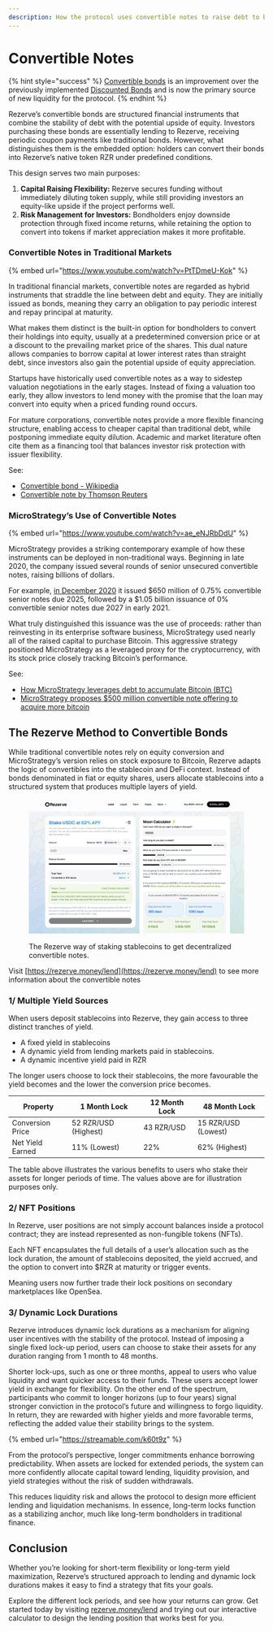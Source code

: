 ```yaml
---
description: How the protocol uses convertible notes to raise debt to buy ETH
---
```


# Convertible Notes

{% hint style="success" %}
[Convertible bonds](https://en.wikipedia.org/wiki/Convertible_bond?) is an improvement over the previously implemented [Discounted Bonds](../bonds.md) and is now the primary source of new liquidity for the protocol.
{% endhint %}

Rezerve’s convertible bonds are structured financial instruments that combine the stability of debt with the potential upside of equity. Investors purchasing these bonds are essentially lending to Rezerve, receiving periodic coupon payments like traditional bonds. However, what distinguishes them is the embedded option: holders can convert their bonds into Rezerve’s native token RZR under predefined conditions.

This design serves two main purposes:

1. **Capital Raising Flexibility:** Rezerve secures funding without immediately diluting token supply, while still providing investors an equity-like upside if the project performs well.
2. **Risk Management for Investors:** Bondholders enjoy downside protection through fixed income returns, while retaining the option to convert into tokens if market appreciation makes it more profitable.

### Convertible Notes in Traditional Markets

{% embed url="https://www.youtube.com/watch?v=PtTDmeU-Kok" %}

In traditional financial markets, convertible notes are regarded as hybrid instruments that straddle the line between debt and equity. They are initially issued as bonds, meaning they carry an obligation to pay periodic interest and repay principal at maturity.

What makes them distinct is the built-in option for bondholders to convert their holdings into equity, usually at a predetermined conversion price or at a discount to the prevailing market price of the shares. This dual nature allows companies to borrow capital at lower interest rates than straight debt, since investors also gain the potential upside of equity appreciation.

Startups have historically used convertible notes as a way to sidestep valuation negotiations in the early stages. Instead of fixing a valuation too early, they allow investors to lend money with the promise that the loan may convert into equity when a priced funding round occurs.

For mature corporations, convertible notes provide a more flexible financing structure, enabling access to cheaper capital than traditional debt, while postponing immediate equity dilution. Academic and market literature often cite them as a financing tool that balances investor risk protection with issuer flexibility.

See:

- [Convertible bond - Wikipedia](https://en.wikipedia.org/wiki/Convertible_bond?)
- [Convertible note by Thomson Reuters](https://legal.thomsonreuters.com/blog/convertible-note-legal-glossary/)

### MicroStrategy’s Use of Convertible Notes

{% embed url="https://www.youtube.com/watch?v=ae_eNJRbDdU" %}

MicroStrategy provides a striking contemporary example of how these instruments can be deployed in non-traditional ways. Beginning in late 2020, the company issued several rounds of senior unsecured convertible notes, raising billions of dollars.

For example, [in December 2020](https://www.sec.gov/Archives/edgar/data/1050446/000119312521020760/d92691dex991.htm?) it issued $650 million of 0.75% convertible senior notes due 2025, followed by a $1.05 billion issuance of 0% convertible senior notes due 2027 in early 2021.

What truly distinguished this issuance was the use of proceeds: rather than reinvesting in its enterprise software business, MicroStrategy used nearly all of the raised capital to purchase Bitcoin. This aggressive strategy positioned MicroStrategy as a leveraged proxy for the cryptocurrency, with its stock price closely tracking Bitcoin’s performance.

See:

- [How MicroStrategy leverages debt to accumulate Bitcoin (BTC)](https://cointelegraph.com/learn/articles/how-microstrategy-leverages-debt-to-accumulate-bitcoin?)
- [MicroStrategy proposes $500 million convertible note offering to acquire more bitcoin](https://www.theblock.co/post/299943/microstrategy-proposes-500-million-convertible-note-offering-to-acquire-more-bitcoin?)

## The Rezerve Method to Convertible Bonds

While traditional convertible notes rely on equity conversion and MicroStrategy’s version relies on stock exposure to Bitcoin, Rezerve adapts the logic of convertibles into the stablecoin and DeFi context. Instead of bonds denominated in fiat or equity shares, users allocate stablecoins into a structured system that produces multiple layers of yield.

<figure><img src="../../.gitbook/assets/image (13).png" alt=""><figcaption><p>The Rezerve way of staking stablecoins to get decentralized convertible notes.</p></figcaption></figure>

Visit [https://rezerve.money/lend](https://rezerve.money/lend) to see more information about the convertible notes

### 1/ Multiple Yield Sources

When users deposit stablecoins into Rezerve, they gain access to three distinct tranches of yield.

- A fixed yield in stablecoins
- A dynamic yield from lending markets paid in stablecoins.
- A dynamic incentive yield paid in RZR

The longer users choose to lock their stablecoins, the more favourable the yield becomes and the lower the conversion price becomes.

| Property         | 1 Month Lock         | 12 Month Lock | 48 Month Lock       |
| ---------------- | -------------------- | ------------- | ------------------- |
| Conversion Price | 52 RZR/USD (Highest) | 43 RZR/USD    | 15 RZR/USD (Lowest) |
| Net Yield Earned | 11% (Lowest)         | 22%           | 62% (Highest)       |

The table above illustrates the various benefits to users who stake their assets for longer periods of time. The values above are for illustration purposes only.

### 2/ NFT Positions

In Rezerve, user positions are not simply account balances inside a protocol contract; they are instead represented as non-fungible tokens (NFTs).

Each NFT encapsulates the full details of a user’s allocation such as the lock duration, the amount of stablecoins deposited, the yield accrued, and the option to convert into $RZR at maturity or trigger events.

Meaning users now further trade their lock positions on secondary marketplaces like OpenSea.

### 3/ Dynamic Lock Durations

Rezerve introduces dynamic lock durations as a mechanism for aligning user incentives with the stability of the protocol. Instead of imposing a single fixed lock-up period, users can choose to stake their assets for any duration ranging from 1 month to 48 months.

Shorter lock-ups, such as one or three months, appeal to users who value liquidity and want quicker access to their funds. These users accept lower yield in exchange for flexibility. On the other end of the spectrum, participants who commit to longer horizons (up to four years) signal stronger conviction in the protocol’s future and willingness to forgo liquidity. In return, they are rewarded with higher yields and more favorable terms, reflecting the added value their stability brings to the system.

{% embed url="https://streamable.com/k60t9z" %}

From the protocol’s perspective, longer commitments enhance borrowing predictability. When assets are locked for extended periods, the system can more confidently allocate capital toward lending, liquidity provision, and yield strategies without the risk of sudden withdrawals.

This reduces liquidity risk and allows the protocol to design more efficient lending and liquidation mechanisms. In essence, long-term locks function as a stabilizing anchor, much like long-term bondholders in traditional finance.

## Conclusion

Whether you’re looking for short-term flexibility or long-term yield maximization, Rezerve’s structured approach to lending and dynamic lock durations makes it easy to find a strategy that fits your goals.

Explore the different lock periods, and see how your returns can grow. Get started today by visiting [rezerve.money/lend](https://rezerve.money/lend) and trying out our interactive calculator to design the lending position that works best for you.
